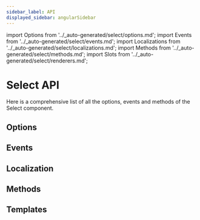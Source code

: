 ```yaml
---
sidebar_label: API
displayed_sidebar: angularSidebar
---
```


import Options from '../\_auto-generated/select/options.md';
import Events from '../\_auto-generated/select/events.md';
import Localizations from '../\_auto-generated/select/localizations.md';
import Methods from '../\_auto-generated/select/methods.md';
import Slots from '../\_auto-generated/select/renderers.md';

# Select API

Here is a comprehensive list of all the options, events and methods of the Select component.

<div className="option-list">

## Options

<Options />

## Events

<Events />

## Localization

<Localizations />

## Methods

<Methods />

## Templates

<Slots />

</div>
